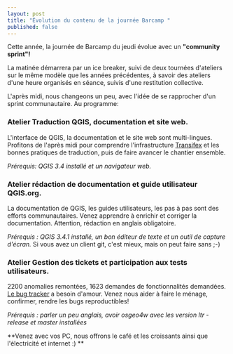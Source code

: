 ```yaml
---
layout: post
title: "Évolution du contenu de la journée Barcamp "
published: false
---
```


Cette année, la journée de Barcamp du jeudi évolue avec un **"community sprint"!**

La matinée démarrera par un ice breaker, suivi de deux tournées d'ateliers sur le même modèle que les années précédentes, à savoir des ateliers d'une heure organisés en séance, suivis d'une restitution collective.

L'après midi, nous changeons un peu, avec l'idée de se rapprocher d'un sprint communautaire. Au programme:

### Atelier Traduction QGIS, documentation et site web.

L'interface de QGIS, la documentation et le site web sont multi-lingues. Profitons de l'après midi pour comprendre l'infrastructure [Transifex](https://www.transifex.com/qgis/QGIS/translate/#fr/qgis-application/149393953?q=translated%3Ano) et les bonnes pratiques de traduction, puis de faire avancer le chantier ensemble.

*Prérequis: QGIS 3.4 installé et un navigateur web.*

### Atelier rédaction de documentation et guide utilisateur QGIS.org.

La documentation de QGIS, les guides utilisateurs, les pas à pas sont des efforts communautaires. Venez apprendre à enrichir et corriger la documentation. Attention, rédaction en anglais obligatoire.

*Prérequis :  QGIS 3.4.1 installé, un bon éditeur de texte et un outil de capture d'écran.* Si vous avez un client git, c'est mieux, mais on peut faire sans ;-)

### Atelier Gestion des tickets et participation aux tests utilisateurs.

2200 anomalies remontées, 1623 demandes de fonctionnalités demandées. [Le bug tracker](https://issues.qgis.org/) a besoin d'amour. Venez nous aider à faire le ménage, confirmer, rendre les bugs reproductibles!

*Prérequis : parler un peu anglais, avoir osgeo4w avec les version ltr - release et master installées*

**Venez avec vos PC, nous offrons le café et les croissants ainsi que l'électricité et internet :) **
